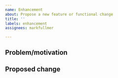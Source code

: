 ```yaml
---
name: Enhancement
about: Propose a new feature or functional change
title: ''
labels: enhancement
assignees: markfullmer

---
```



## Problem/motivation


## Proposed change

